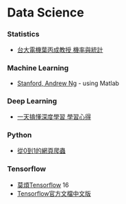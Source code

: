 # Data Science

### Statistics

  * [台大電機葉丙成教授 機率與統計](https://www.youtube.com/watch?v=GwSEguqJj6U&list=PLtvno3VRDR_jMAJcNY1n4pnP5kXtPOmVk)
  
  
### Machine Learning

  * [Stanford, Andrew Ng](https://zh-tw.coursera.org/learn/machine-learning) - using Matlab




### Deep Learning

  * [一天搞懂深度學習 學習心得](https://www.youtube.com/watch?v=ZrEsLwCjdxY)



### Python

  * [從0到1的網頁爬蟲](http://tw.pyladies.com/~marsw/crawler01.slides.html#/)
  


### Tensorflow

  * [莫煩Tensorflow](https://www.youtube.com/playlist?list=PLXO45tsB95cKI5AIlf5TxxFPzb-0zeVZ8)  16
  * [Tensorflow官方文檔中文版](http://wiki.jikexueyuan.com/project/tensorflow-zh/tutorials/overview.html)
  


